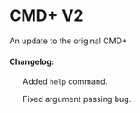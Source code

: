 <h1>CMD+ V2</h1>
<p>An update to the original CMD+</p>

<h4>Changelog:</h4>
<ul>
<p>Added <code>help</code> command.</p>
<p>Fixed argument passing bug.</p>
</ul>
